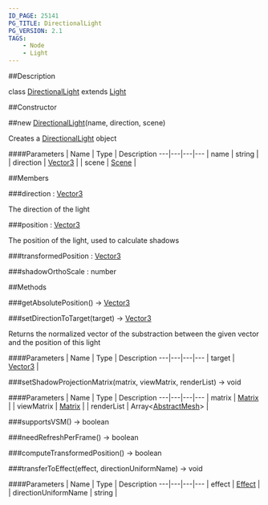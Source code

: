 ```yaml
---
ID_PAGE: 25141
PG_TITLE: DirectionalLight
PG_VERSION: 2.1
TAGS:
    - Node
    - Light
---
```

##Description

class [DirectionalLight](/classes/2.2/DirectionalLight) extends [Light](/classes/2.2/Light)



##Constructor

##new [DirectionalLight](/classes/2.2/DirectionalLight)(name, direction, scene)

Creates a [DirectionalLight](/classes/2.2/DirectionalLight) object

####Parameters
 | Name | Type | Description
---|---|---|---
 | name | string | 
 | direction | [Vector3](/classes/2.2/Vector3) | 
 | scene | [Scene](/classes/2.2/Scene) | 

##Members

###direction : [Vector3](/classes/2.2/Vector3)

The direction of the light

###position : [Vector3](/classes/2.2/Vector3)

The position of the light, used to calculate shadows

###transformedPosition : [Vector3](/classes/2.2/Vector3)



###shadowOrthoScale : number



##Methods

###getAbsolutePosition() &rarr; [Vector3](/classes/2.2/Vector3)


###setDirectionToTarget(target) &rarr; [Vector3](/classes/2.2/Vector3)

Returns the normalized vector of the substraction between the given vector and the position of this light

####Parameters
 | Name | Type | Description
---|---|---|---
 | target | [Vector3](/classes/2.2/Vector3) | 

###setShadowProjectionMatrix(matrix, viewMatrix, renderList) &rarr; void



####Parameters
 | Name | Type | Description
---|---|---|---
 | matrix | [Matrix](/classes/2.2/Matrix) | 
 | viewMatrix | [Matrix](/classes/2.2/Matrix) | 
 | renderList | Array&lt;[AbstractMesh](/classes/2.2/AbstractMesh)&gt; | 

###supportsVSM() &rarr; boolean


###needRefreshPerFrame() &rarr; boolean


###computeTransformedPosition() &rarr; boolean


###transferToEffect(effect, directionUniformName) &rarr; void



####Parameters
 | Name | Type | Description
---|---|---|---
 | effect | [Effect](/classes/2.2/Effect) | 
 | directionUniformName | string | 


